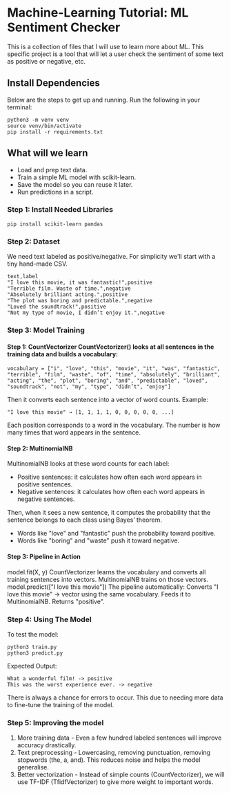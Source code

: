 # Machine-Learning Tutorial: ML Sentiment Checker

This is a collection of files that I will use to learn more about ML. This specific project is a tool that will let a user check the sentiment of some text as positive or negative, etc.

## Install Dependencies

Below are the steps to get up and running. Run the following in your terminal:

```
python3 -m venv venv
source venv/bin/activate
pip install -r requirements.txt
```


## What will we learn

- Load and prep text data.
- Train a simple ML model with scikit-learn.
- Save the model so you can reuse it later.
- Run predictions in a script.

### Step 1: Install Needed Libraries

```
pip install scikit-learn pandas

```

### Step 2: Dataset

We need text labeled as positive/negative. For simplicity we'll start with a tiny hand-made CSV.

```
text,label
"I love this movie, it was fantastic!",positive
"Terrible film. Waste of time.",negative
"Absolutely brilliant acting.",positive
"The plot was boring and predictable.",negative
"Loved the soundtrack!",positive
"Not my type of movie, I didn’t enjoy it.",negative

```

### Step 3: Model Training

#### Step 1: CountVectorizer CountVectorizer() looks at all sentences in the training data and builds a vocabulary:

```
vocabulary = ["i", "love", "this", "movie", "it", "was", "fantastic", "terrible", "film", "waste", "of", "time", "absolutely", "brilliant", "acting", "the", "plot", "boring", "and", "predictable", "loved", "soundtrack", "not", "my", "type", "didn’t", "enjoy"]
```

Then it converts each sentence into a vector of word counts. Example:

```
"I love this movie" → [1, 1, 1, 1, 0, 0, 0, 0, 0, ...]
```

Each position corresponds to a word in the vocabulary. The number is how many times that word appears in the sentence.

#### Step 2: MultinomialNB

MultinomialNB looks at these word counts for each label:

- Positive sentences: it calculates how often each word appears in positive sentences.
- Negative sentences: it calculates how often each word appears in negative sentences.

Then, when it sees a new sentence, it computes the probability that the sentence belongs to each class using Bayes’ theorem.

- Words like "love" and "fantastic" push the probability toward positive.
- Words like "boring" and "waste" push it toward negative.

#### Step 3: Pipeline in Action

model.fit(X, y) CountVectorizer learns the vocabulary and converts all training sentences into vectors. MultinomialNB trains on those vectors. model.predict(["I love this movie"]) The pipeline automatically: Converts "I love this movie" → vector using the same vocabulary. Feeds it to MultinomialNB. Returns "positive".

### Step 4: Using The Model

To test the model:

```
python3 train.py
python3 predict.py
```


Expected Output:

```
What a wonderful film! -> positive
This was the worst experience ever. -> negative
```

There is always a chance for errors to occur. This due to needing more data to fine-tune the training of the model.


### Step 5: Improving the model

1. More training data - Even a few hundred labeled sentences will improve accuracy drastically.
2. Text preprocessing - Lowercasing, removing punctuation, removing stopwords (the, a, and). This reduces noise and helps the model generalise.
3. Better vectorization - Instead of simple counts (CountVectorizer), we will use TF-IDF (TfidfVectorizer) to give more weight to important words.
